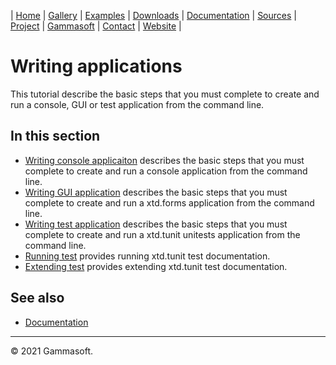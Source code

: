 | [Home](home.md) | [Gallery](gallery.md) | [Examples](examples.md) | [Downloads](downloads.md) | [Documentation](documentation.md) | [Sources](https://github.com/gammasoft71/xtd) | [Project](https://sourceforge.net/projects/xtdpro/) | [Gammasoft](gammasoft.md)  | [Contact](contact.md) | [Website](https://gammasoft71.wixsite.com/xtdpro) |

# Writing applications

This tutorial describe the basic steps that you must complete to create and run a console, GUI or test application from the command line.

## In this section

* [Writing console applicaiton](writing_console_application.md) describes the basic steps that you must complete to create and run a console application from the command line.
* [Writing GUI application](writing_gui_application.md) describes the basic steps that you must complete to create and run a xtd.forms application from the command line.
* [Writing test application](writing_test_application.md) describes the basic steps that you must complete to create and run a xtd.tunit unitests application from the command line.
* [Running test](running_test.md) provides running xtd.tunit test documentation.
* [Extending test](extending_test.md) provides extending xtd.tunit test documentation.

## See also

* [Documentation](documentation.md)

______________________________________________________________________________________________

© 2021 Gammasoft.
